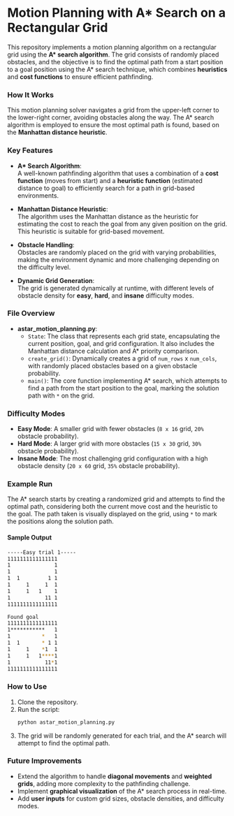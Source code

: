 # Motion Planning with A* Search on a Rectangular Grid

This repository implements a motion planning algorithm on a rectangular grid using the **A\* search algorithm**. The grid consists of randomly placed obstacles, and the objective is to find the optimal path from a start position to a goal position using the A* search technique, which combines **heuristics** and **cost functions** to ensure efficient pathfinding.

### How It Works
This motion planning solver navigates a grid from the upper-left corner to the lower-right corner, avoiding obstacles along the way. The A* search algorithm is employed to ensure the most optimal path is found, based on the **Manhattan distance heuristic**.

### Key Features
- **A\* Search Algorithm**:  
  A well-known pathfinding algorithm that uses a combination of a **cost function** (moves from start) and a **heuristic function** (estimated distance to goal) to efficiently search for a path in grid-based environments.
  
- **Manhattan Distance Heuristic**:  
  The algorithm uses the Manhattan distance as the heuristic for estimating the cost to reach the goal from any given position on the grid. This heuristic is suitable for grid-based movement.

- **Obstacle Handling**:  
  Obstacles are randomly placed on the grid with varying probabilities, making the environment dynamic and more challenging depending on the difficulty level.

- **Dynamic Grid Generation**:  
  The grid is generated dynamically at runtime, with different levels of obstacle density for **easy**, **hard**, and **insane** difficulty modes.

### File Overview
- **astar_motion_planning.py**:
  - `State`: The class that represents each grid state, encapsulating the current position, goal, and grid configuration. It also includes the Manhattan distance calculation and A* priority comparison.
  - `create_grid()`: Dynamically creates a grid of `num_rows` x `num_cols`, with randomly placed obstacles based on a given obstacle probability.
  - `main()`: The core function implementing A* search, which attempts to find a path from the start position to the goal, marking the solution path with `*` on the grid.

### Difficulty Modes
- **Easy Mode**: A smaller grid with fewer obstacles (`8 x 16` grid, `20%` obstacle probability).
- **Hard Mode**: A larger grid with more obstacles (`15 x 30` grid, `30%` obstacle probability).
- **Insane Mode**: The most challenging grid configuration with a high obstacle density (`20 x 60` grid, `35%` obstacle probability).

### Example Run
The A* search starts by creating a randomized grid and attempts to find the optimal path, considering both the current move cost and the heuristic to the goal. The path taken is visually displayed on the grid, using `*` to mark the positions along the solution path.

#### Sample Output
```bash
-----Easy trial 1-----
1111111111111111
1              1
1              1
1  1         1 1
1     1     1  1
1     1   1    1
1           11 1
1111111111111111

Found goal
1111111111111111
1***********   1
1          *   1
1  1       * 1 1
1     1    *1  1
1     1   1****1
1           11*1
1111111111111111
```

### How to Use
1. Clone the repository.
2. Run the script:
   ```bash
   python astar_motion_planning.py
   ```
3. The grid will be randomly generated for each trial, and the A* search will attempt to find the optimal path.

### Future Improvements
- Extend the algorithm to handle **diagonal movements** and **weighted grids**, adding more complexity to the pathfinding challenge.
- Implement **graphical visualization** of the A* search process in real-time.
- Add **user inputs** for custom grid sizes, obstacle densities, and difficulty modes.
